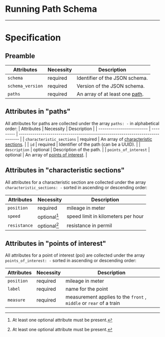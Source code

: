 # Running Path Schema

------------

# Specification

## Preamble

| Attributes           | Necessity | Description                                            |
| -------------------- | --------- | ------------------------------------------------------ |
| `schema`             | required  | Identifier of the JSON schema.                         |
| `schema_version`     | required  | Version of the JSON schema.                            |
| `paths`              | required  | An array of at least one [path](#Attributes-in-paths). |

## Attributes in "paths"

All attributes for paths are collected under the array `paths: -` in alphabetical order:
| Attributes                | Necessity | Description                                                                    |
| ------------------------- | --------- | ------------------------------------------------------------------------------ |
| `characteristic_sections` | required  | An array of [characteristic sections](#Attributes-in-characteristic-sections). |
| `id`                      | required  | Identifier of the path (can be a UUID).                                        |
| `description`             | optional  | Description of the path.                                                       |
| `points_of_interest`      | optional  | An array of [points of interest](#Attributes-in-points-of-interest).           |

## Attributes in "characteristic sections"

All attributes for a characteristic section are collected under the array `characteristic_sections: -` sorted in ascending or descending order:

| Attributes   | Necessity    | Description                        |
| ------------ | ------------ | ---------------------------------- |
| `position`   | required     | mileage in meter                   |
| `speed`      | optional[^1] | speed limit in kilometers per hour |
| `resistance` | optional[^1] | resistance in permil               |

[^1]: At least one optional attribute must be present.

## Attributes in "points of interest"
All attributes for a point of interest (poi) are collected under the array `points_of_interest: -` sorted in ascending or descending order:

| Attributes   | Necessity | Description                                                        |
| ------------ | --------- | -------------------------------------------------------------------|
| `position`   | required  | mileage in meter                                                   |
| `label`      | required  | name for the point                                                 |
| `measure`    | required  | measurement applies to the `front` , `middle` or `rear` of a train |
